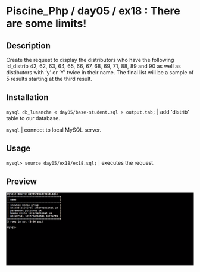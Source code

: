 # Piscine_Php / day05 / ex18 : There are some limits!

## Description
Create the request to display the distributors who have the following id_distrib 42, 62, 63, 64, 65, 66, 67, 68, 69, 71, 88, 89 and 90 as well as distibutors with ’y’ or ’Y’ twice in their name. The final list will be a sample of 5 results starting at the third result.

## Installation
`mysql db_lusanche < day05/base-student.sql > output.tab;` | add 'distrib' table to our database.

`mysql` | connect to local MySQL server.

## Usage
`mysql> source day05/ex18/ex18.sql;` | executes the request.

## Preview
<img src="../../resources/images/limits.png" width="1200">
